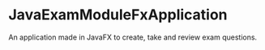 # JavaExamModuleFxApplication
An application made in JavaFX to create, take and review exam questions. 
